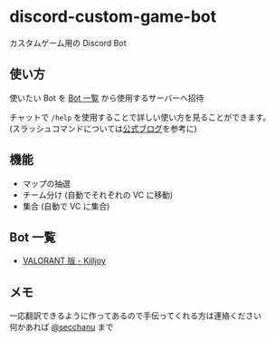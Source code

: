 # discord-custom-game-bot

カスタムゲーム用の Discord Bot

## 使い方

使いたい Bot を [Bot 一覧](#bot-一覧) から使用するサーバーへ招待

チャットで `/help` を使用することで詳しい使い方を見ることができます。  
(スラッシュコマンドについては[公式ブログ](https://discord.com/blog/slash-commands-are-here)を参考に)

## 機能

- マップの抽選
- チーム分け (自動でそれぞれの VC に移動)
- 集合 (自動で VC に集合)

## Bot 一覧

- [VALORANT 版 - Killjoy](https://discord.com/api/oauth2/authorize?client_id=861967109985927208&permissions=16777216&scope=bot%20applications.commands)

## メモ

一応翻訳できるように作ってあるので手伝ってくれる方は連絡ください  
何かあれば [@secchanu](https://twitter.com/secchanu) まで
